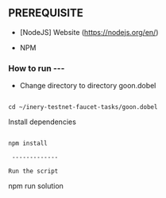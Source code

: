 ##  PREREQUISITE ###

- [NodeJS] Website (https://nodejs.org/en/)

- NPM



### How to run ---

 - Change directory to directory goon.dobel

```shell

cd ~/inery-testnet-faucet-tasks/goon.dobel
```


Install dependencies

```shell

npm install

 -------------

Run the script

```
npm run solution
```
